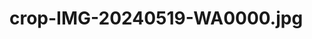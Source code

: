 # crop-IMG-20240519-WA0000.jpg
<!-- Como Tu Decidas Jenni Rivera 
<!--
<!-- QueBonito Pancho Barraza 
<!--
<!-- Que Por Qué Te Qui... Carlos Mata 
<!--
<!-- Muerto en Vida Juan Gabriel 

# crop-IMG-20240519-WA0001.jpg
<!-- Te Quedaste Adentro Vicente Fernández 
<!--
<!-- Y Te Amo Los Yonic's 
<!--
<!-- Cedí La Arrolladora Banda el... 
<!--
<!-- Hoy Lo Ví Pasar Rocío Dúrcal 

# crop-IMG-20240519-WA0002.jpg
<!-- Perdí la Pose Espinoza Paz 
<!--
<!-- Cuarto Para Las Do... Liran' Roll 
<!--
<!-- Amor Platónico Los Tucanes de Tijuana 
<!--
<!-- Quédate Con Ella

# crop-IMG-20240519-WA0003.jpg
<!-- Sin Ti José José 
<!--
<!-- M Y NiTÚNIYo (feat. .. Ricardo Arjona 
<!--
<!-- Como Dejar De Am... Los Bukis 
<!--
<!-- Un Día A La Vez Los Tigres del Norte 

# crop-IMG-20240519-WA0004.jpg
<!-- Amor Prohibido Los Rieleros del Norte 
<!--
<!-- Asi Fue Isabel Pantoja 
<!--
<!-- Matame Los Rehenes 
<!--
<!-- Me Cambiaste la Vi... Río Roma 

# crop-IMG-20240519-WA0005.jpg
<!-- Donde Estas Organizacion Apache 16 
<!--
<!-- Mamita Querida Los Byby's 
<!--
<!-- Sublime Mujer Jesus Lopez 
<!--
<!-- Adoro Bronco 

# crop-IMG-20240519-WA0006.jpg
<!-- La Ley De La Vida (... Yeison Jimenez 
<!--
<!-- Déjame Amarte Otr... Bronco 
<!--
<!-- Hoy He Vuelto vuúdito. Angelus El Coro de Lujo 
<!--
<!-- Hasta Que Amanez... Joan Sebastian 

# crop-IMG-20240519-WA0007.jpg
¡migialento

<!-- Mi Talisman Ana Gabriel
<!--
<!-- Que Triste Estoy Vicente Fernández
<!--
<!-- A Donde Vayas Los Bukis
<!--
<!-- Con la Misma Tijera Vicente Fernández

# crop-IMG-20240519-WA0008.jpg

<!-- Que Voy .. Los Bukis
<!--
<!-- Tu Retirada Vicente Fernández
<!--
<!-- La Vida No Es Severo Benito
<!--
<!-- Es la Mujer

# crop-IMG-20240519-WA0009.jpg
<!--Tonto Corazón Los Acosta
<!--
<!-- Mi Eterno Amor Se... Marco Antonio Solís
<!--
<!-- U Tan Enamorados Ricardo Montaner
<!--
<!--
<!-- Amor Sin Palabras UN Los Caminantes

# crop-IMG-20240519-WA0010.jpg
<!-- ROBERTO Mujer de 40 (Mulhe... E Roberto Carlos
<!--
<!-- Tu Ingratitud Los Bukis
<!--
<!-- Ave Cautiva Conjunto Primavera
<!--
<!-- Mi Padre y Yo Danny Moreno 8 Los H...

r avyiirs

# crop-IMG-20240519-WA0011.jpg
<!-- Prefiero Ser Su Am... María José
<!--
<!-- Por Qué Será Rudy La Scala
<!--
<!-- Mi Talisman Á M Ana Gabriel
<!--
<!-- Aunque Me Duela e... Vicente Fernández

# crop-IMG-20240519-WA0012.jpg
<!-- No Se Murió El Amor Mijares
<!--
<!-- Que Bonito Pancho Barraza
<!--
<!-- Una Noche Más Co... Carín León 8 Mariano B...
<!--
<!-- Te Quedaste Adentro Vicente Fernández

# crop-IMG-20240519-WA0013.jpg
<!-- Bella Señora Emmanuel
<!--
<!-- Sin Ti José José
<!--
<!-- lluso Ricardo Arjona
<!--
<!-- El 9no Mandamiento Los Rehenes

# crop-IMG-20240519-WA0014.jpg
<!--ECE VUMES
<!--
<!--Flor Del Rio Grupo la Migra de a Ma...
<!--
<!-- Arráncame la Vída Bronco
<!--
<!-- Mi Cómplice Cardenales de Nuevo L...
<!--
<!-- Amorcito Mio (En V... Carín León

# crop-IMG-20240519-WA0015.jpg
<!--A Ese Señor La Faraona Del Despec...
<!--
<!--Oiga Joan Sebastian 8 Pris...
<!--
<!--POETA DEL PUEBLO
<!--
<!--U Que Pensabas Marisela
<!--
<!--F - Amigos Especiales
<!--
<!--Irene 8: Caracol Televisi...

# crop-IMG-20240519-WA0016.jpg
<!--El Chubasco Carlos y José
<!--
<!--Por Qué Será Rudy La Scala
<!--
<!--Tímida Los Mier
<!--
<!--Aliado Del Tiempo Mariano Barba

# crop-IMG-20240519-WA0017.jpg
<!--Prisionero de Tus ... Los Caminantes
<!--
<!--Tattoo Sonny Wern
<!--
<!--Pamela Toto
<!--
<!--La Playa La Oreja de Van Gogh
<!--
<!--áh©c E

# crop-IMG-20240519-WA0018.jpg
<!--Amor Que Nace E7 84 Los Caminantes
<!--
<!--No Pude Olvidarte Binomio de Oro de Am...
<!--
<!--Muriendo de Amor Marisela
<!--
<!--Dime Si Me Quieres Los Caminantes
<!--
# crop-IMG-20240519-WA0019.jpg
<!--Señor Amante Valeria Lynch
<!--
<!--El Corrido de la Sa... Los Favoritos del Norte
<!--
<!--Quiéreme Como Te... Bronco
<!--
<!--Mi Cómplice Jo stian
<!--
# crop-IMG-20240519-WA0020.jpg
<!--Por Amarte Enrique Iglesias
<!--
<!--& Amor Sin Palabras E DS Los Caminantes
<!--
<!--Completamente Tu... Marisela
<!--
<!--El Disgusto Ramón Ayala y Sus Bra...

# crop-IMG-20240519-WA0021.jpg
<!--Amor llegal Zayda
<!--
<!--Los Amantes Pancho Barraza
<!--
<!--El Nopal Jenni Rivera
<!--
<!--S Cuando Abra los Oj... f JeOrivea E6

# crop-IMG-20240519-WA0022.jpg
<!--Te Quiero Tal Com... José José
<!--
<!--A Escondidas Marisela
<!--
<!--La Cruz de Tu Olvido Vicente Fernández
<!--
<!--Inseparables (Versi... Grupo Modelo

# crop-IMG-20240519-WA0023.jpg
<!--Jump (For My Love) The Pointer Sisters
<!--
<!--La Mano De Dios Banda Maguey
<!--
<!--Que Sacrificio Banda Maguey
<!--
<!--Sorpréndeme Cardenales de Nuevo L...

# crop-IMG-20240519-WA0024.jpg
<!--Amor Limosnero Joan Sebastian
<!--
<!--Rumores
<!--
<!--Veinticinco Rosas Joan Sebastian
<!--
<!--Amor llegal Zayda
<!--
# crop-IMG-20240519-WA0025.jpg
<!--Los Amantes Pancho Barraza
<!--
<!--El Nopal Jenni Rivera
<!--
<!--Cuando Abra los Oj... Jenni Rivera
<!--
<!--Y Tú Te Vas Chayanne

# crop-IMG-20240519-WA0026.jpg
<!--Prefiero Ser Su Am... María José
<!--
<!--Por Qué Será? Alvaro Ricardo
<!--
<!--Hasta Que Amanez... Joan Sebastian
<!--
<!--Mi Eterno Amor Se... Luis Angel "El Flaco"

# crop-IMG-20240519-WA0027.jpg
<!--Presiento Que Voy ... Los Bukis
<!--
<!--Perdóname Camilo Sesto
<!--
<!--Invéntame Marco Antonio Solís
<!--
<!--Si Yo Fuera Él Cardenales de Nuevo L...

# crop-IMG-20240519-WA0028.jpg
<!--Los Amantes Pancho Barraza
<!--
<!--Mi Eterno Amor Se.. Marco Antonio Solís
<!--
<!--Más Que Tu Amigo Marco Antonio Solís
<!--
<!--Aliado Del Tiempo
<!--E

# crop-IMG-20240519-WA0029.jpg
<!--Que Se Junten Nue... Los Temerarios
<!--
<!--Te Amo Cumbia Mix
<!--
<!--Ese Tipo Soy Yo (E.. Roberto Carlos
<!--
<!--Y Me Acorde de Ti Vicente Fernández

# crop-IMG-20240519-WA0030.jpg
<!--No Molestar Marco Antonio Solís
<!--
<!--Lo Que Me Queda ... Marco Antonio Solís
<!--
<!--Sin Ti José José
<!--
<!--Si Me Quieres Los Bukis

# crop-IMG-20240519-WA0031.jpg
<!--Galy Galiano Mibella ilusion
<!--
<!--Muerto en Vida Juan Gabriel
<!--
<!--Donde Andará? Juan Gabriel
<!--
<!--Mi Bella llusión Galy Galiano
<!--
<!--La Incondicional Luis Miguel
